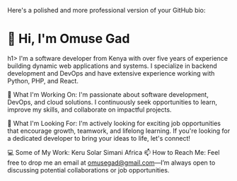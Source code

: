 
Here's a polished and more professional version of your GitHub bio:

<h1>👋 Hi, I'm Omuse Gad</h1>h1></h1>
I'm a software developer from Kenya with over five years of experience building dynamic web applications and systems. I specialize in backend development and DevOps and have extensive experience working with Python, PHP, and React.

🌱 What I'm Working On:
I'm passionate about software development, DevOps, and cloud solutions. I continuously seek opportunities to learn, improve my skills, and collaborate on impactful projects.

👀 What I'm Looking For:
I'm actively looking for exciting job opportunities that encourage growth, teamwork, and lifelong learning. If you're looking for a dedicated developer to bring your ideas to life, let's connect!

💻 Some of My Work:
Keru Solar
Simani Africa
📫 How to Reach Me:
Feel free to drop me an email at omusegad@gmail.com—I’m always open to discussing potential collaborations or job opportunities.
